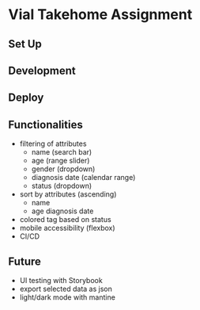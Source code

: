 # Vial Takehome Assignment

## Set Up

## Development

## Deploy

## Functionalities

- filtering of attributes
  - name (search bar)
  - age (range slider)
  - gender (dropdown)
  - diagnosis date (calendar range)
  - status (dropdown)
- sort by attributes (ascending)
  - name
  - age
    diagnosis date
- colored tag based on status
- mobile accessibility (flexbox)
- CI/CD

## Future

- UI testing with Storybook
- export selected data as json
- light/dark mode with mantine
